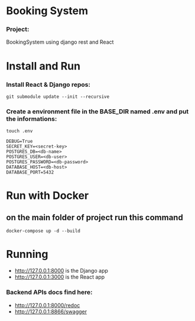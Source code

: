 # Booking System

### Project:

BookingSystem using django rest and React

# Install and Run

### Install React & Django repos:
`git submodule update --init --recursive`

### Create a environment file in the BASE_DIR named .env and put the informations:

```
touch .env
```

```
DEBUG=True
SECRET_KEY=<secret-key>
POSTGRES_DB=<db-name>
POSTGRES_USER=<db-user>
POSTGRES_PASSWORD=<db-password>
DATABASE_HOST=<db-host>
DATABASE_PORT=5432
```

# Run with Docker

## on the main folder of project run this command

`docker-compose up -d --build`

# Running

- http://127.0.0.1:8000 is the Django app
- http://127.0.0.1:3000 is the React app


### Backend APIs docs find here:

- http://127.0.0.1:8000/redoc
- http://127.0.0.1:8866/swagger 
 